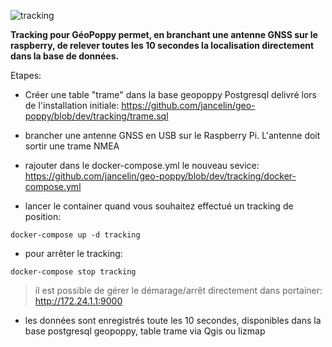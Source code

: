 ![tracking](https://user-images.githubusercontent.com/6421175/43358010-359039b2-928b-11e8-882a-184e9f812be1.png)


**Tracking pour GéoPoppy permet, en branchant une antenne GNSS sur le raspberry, de relever toutes les 10 secondes la localisation directement dans la base de données.**

Etapes:

* Créer une table "trame" dans la base geopoppy Postgresql delivré lors de l'installation initiale: 
https://github.com/jancelin/geo-poppy/blob/dev/tracking/trame.sql

* brancher une antenne GNSS en USB sur le Raspberry Pi. L'antenne doit sortir une trame NMEA

* rajouter dans le docker-compose.yml le nouveau sevice:
https://github.com/jancelin/geo-poppy/blob/dev/tracking/docker-compose.yml

* lancer le container quand vous souhaitez effectué un tracking de position:
```
docker-compose up -d tracking
```

* pour arrêter le tracking:
```
docker-compose stop tracking
```

> il est possible de gérer le démarage/arrêt directement dans portainer: http://172.24.1.1:9000

* les données sont enregistrés toute les 10 secondes, disponibles dans la base postgresql geopoppy, table trame via Qgis ou lizmap
